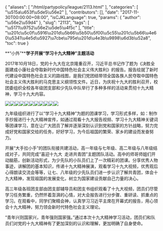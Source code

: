 {
    "aliases": [
        "/html/partypolicy/league/2113.html"
    ],
    "categories": [
        "\u515a\u653f\u5de5\u56e2"
    ],
    "contributors": [],
    "date": "2017-11-30T00:00:00+08:00",
    "isCJKLanguage": true,
    "params": {
        "author": "\u56e2\u59d4"
    },
    "slug": "2113",
    "tags": [
        "\u5171\u9752\u56e2\u5de5\u4f5c"
    ],
    "title": "\u201c\u5c0f\u5916\u201d\u5b66\u5b50\u5f00\u5c55\u201c\u5b66\u4e60\u5341\u4e5d\u5927\u7cbe\u795e\u201d\u4e3b\u9898\u6d3b\u52a8",
    "toc": true
}

  





**“小外”****学子开展“学习十九大精神”****主题****活动**




2017年10月18日，党的十九大在北京隆重召开，习近平总书记作了题为《决胜全面建成小康社会夺取新时代中国特色社会主义伟大胜利》的报告。报告绘就了新时代建设中国特色社会主义的路线图，是我们党团结带领全国各族人民夺取中国特色社会主义伟大胜利的马克思主义纲领性文件。近日，为庆祝十九大的胜利召开，校团委组织全校各年级团支部和少先队中队举行了多种多样的活动来贯彻十九大精神，学习十九大内容。




  






![](https://cdn.tfls.online/mirror/full/d3430aff2f591042e4e6e96ff37e8522b5254c2a.jpg)![](https://cdn.tfls.online/mirror/full/a049f7a09bc37aa5b4f747c7ccbd333d6fad1153.jpg)![](https://cdn.tfls.online/mirror/full/5dfd7c74d9c764481a5a303a9bc88e69d9a8b68c.jpg)![](https://cdn.tfls.online/mirror/full/10510ce42d7556adf57ebe3547e812544a58b2d1.jpg)![](https://cdn.tfls.online/mirror/full/502b7d657141f4d0cd6b6b043a3e72824fb0b68d.jpg)![](https://cdn.tfls.online/mirror/full/798a4a3fb18ad7841843c33aa1dbb8a3b4daaebb.jpg)![](https://cdn.tfls.online/mirror/full/dca675da12873384697f69f634bb6c03f2798104.jpg)![](https://cdn.tfls.online/mirror/full/f4a65b3bcc063520cc3adcdc34d20c874d156094.jpg)![](https://cdn.tfls.online/mirror/full/dfb6cc17dcfd9e5694dc489f2e502972b99877fe.jpg)![](https://cdn.tfls.online/mirror/full/dd90d8f92f953bfac7cb0278fc06a31fcdf1994e.jpg)![](https://cdn.tfls.online/mirror/full/191c8f748c6e26b4f41a3f7ad9506e50a06c02b8.jpg)




  





九年级组织进行了以“学习十九大精神”为题的团课学习，学习形式多样，如：制作手抄报进行十九大精神宣传，如通过观看十九大报告视频、学习十九大精神关键词等团课学习，意在让广大团员了解并逐渐深刻认识到党和国家的方针战略，努力完成好党和国家交给的任务，好好学习，为今后祖国的繁荣、家乡的建设而发奋努力。




开展“大手拉小手”的团队衔接共建活动，高一年级与七年级、高二年级与八年级结成对子，共同完成“喜迎十九大  走进共青团”主题团队活动。高中的师哥师姐们开动脑筋，创新活动形式，为少先队的小队员们上了一次精彩的团课。分享优秀人物事迹，讲解团的基本知识，传递十九大精神展演，观看学习十九大视频，优秀观后心得朗读交流会等等，让七、八年级的少先队员们进一步认识了解共青团，体会十九大精神，发现祖国的发展变化，树立为国家建设贡献自己力量的决心。




高三年级各班团支部由团支部辅导员和团支书组织观看了十九大视频，团员们尽管学习任务繁重，仍然怀着澎湃的心情，对大会报告进行分步骤、重研读、抓重点的学习。在观看中，同学们聚精会神，认真学习习近平主席在开幕式的报告，用心领会十九大精神，努力领会新时代特色社会主义理论。




“青年兴则国家兴，青年强则国家强。”通过本次十九大精神学习活动，团员们和队员们对党的十九大精神有了更加深刻的认识和理解，更加明确了自身使命。




  





  



